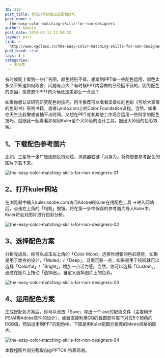 ```yaml
---
ID: 319
post_title: 非设计师的傻瓜式配色技巧
post_name: >
  the-easy-color-matching-skills-for-non-designers
author: banpie
post_date: 2014-02-11 22:56:32
layout: post
link: >
  http://www.xgclass.cn/the-easy-color-matching-skills-for-non-designers/
published: true
tags: [ ]
categories:
  - 未分类
---
```

有时候网上看到一些广告图，颜色特别不错，想拿到PPT做一些配色运用，颜色太多又不知道如何取舍，问题有点大？有时候PPT内容做的已经挺不错的，因为配色的原因，感觉整个PPT的火候还是差那么一点点？

如果你想认证研究研究配色的技巧，阿半推荐可以看看梁景红的色彩《写给大家看的色彩书》系列书籍，或者Lynda.com上的Color Foundation课程。当然，如果你天生比较懒或者抽不出时间，又想在PPT或者其他工作场合运用一些科学的配色技巧，就跟我一起看看如何用Kuler这个大师级的设计工具，配出大师级的色彩方案。

## 1、下载配色参考图片

比如，三星有一张广告图颜色特别炫，浏览器右键「另存为」将你想要参考配色的图片下载下来。

![the-easy-color-matching-skills-for-non-designers-01][1]

## 2、打开kuler网站

在浏览器中输入kuler.adobe.com访问Adobe的Kuler在线配色工具 ->进入网站后，点击右上角的「相机」按钮，将在第一步中保存的参考图片导入Kuler中，Kuler将会对图片进行色彩分析。

![the-easy-color-matching-skills-for-non-designers-02][2]

## 3、选择配色方案

分析完成后，你可以点击左上角的「Color Mood」选择你想要的色彩感觉，如果是用于商务的设计，「Muted」/「Deep」，显得沉稳一点，如果是用于校园就可以选择「Colorful」/「Bright」，增加一点活力感。当然，你可以选择「Custom」，通过在图片上拖动「选择圈」，自定义选择图片上的色彩。

![the-easy-color-matching-skills-for-non-designers-03][3]

## 4、运用配色方案

生成好配色方案后，你可以点击「Save」导出一个.ase的配色文件（主要用于PS/AI等Adobe软件的设计），或者直接利用QQ的截图软件取下对应5个颜色的RGB值，然后运用到PPT的配色中。下图是用Kuler配图方案做的Metro风格的图片。

![the-easy-color-matching-skills-for-non-designers-04][4]

本教程图片部分截取自@PPTOK,特表鸣谢。

 [1]: http://7arnhx.com1.z0.glb.clouddn.com/wp-content/uploads/2014/02/the-easy-color-matching-skills-for-non-designers-01.jpg
 [2]: http://7arnhx.com1.z0.glb.clouddn.com/wp-content/uploads/2014/02/the-easy-color-matching-skills-for-non-designers-02.png
 [3]: http://7arnhx.com1.z0.glb.clouddn.com/wp-content/uploads/2014/02/the-easy-color-matching-skills-for-non-designers-03.png
 [4]: http://7arnhx.com1.z0.glb.clouddn.com/wp-content/uploads/2014/02/the-easy-color-matching-skills-for-non-designers-04.jpg